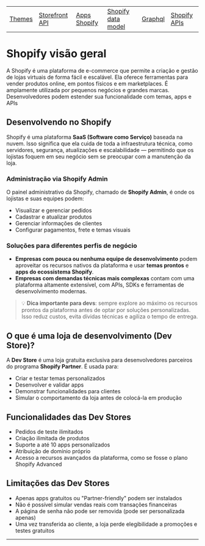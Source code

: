 <div align="center">

<table>
  <tr>
    <td><a href="https://github.com/gabesouto/shopify-fundamentals-course-summary/blob/main/themes.md">Themes</a></td>
    <td><a href="https://github.com/gabesouto/shopify-fundamentals-course-summary/blob/main/storefront.md">Storefront API</a></td>
    <td><a href="https://github.com/gabesouto/shopify-fundamentals-course-summary/blob/main/shopify-apps.md">Apps Shopify</a></td>
    <td><a href="https://github.com/gabesouto/shopify-fundamentals-course-summary/blob/main/shopify-data-model.md">Shopify data model</a></td>
    <td><a href="https://github.com/gabesouto/shopify-fundamentals-course-summary/blob/main/shopify-graphql.md">Graphql</a></td>
    <td><a href="https://github.com/gabesouto/shopify-fundamentals-course-summary/blob/main/shopify-api.md">Shopify APIs</a></td>
  </tr>
</table>

</div>


# Shopify visão geral

A Shopify é uma plataforma de e-commerce que permite a criação e gestão de lojas virtuais de forma fácil e escalável. Ela oferece ferramentas para vender produtos online, em pontos físicos e em marketplaces. É amplamente utilizada por pequenos negócios e grandes marcas. Desenvolvedores podem estender sua funcionalidade com temas, apps e APIs

## Desenvolvendo no Shopify

Shopify é uma plataforma **SaaS (Software como Serviço)** baseada na nuvem. Isso significa que ela cuida de toda a infraestrutura técnica, como servidores, segurança, atualizações e escalabilidade — permitindo que os lojistas foquem em seu negócio sem se preocupar com a manutenção da loja.

### Administração via Shopify Admin

O painel administrativo da Shopify, chamado de **Shopify Admin**, é onde os lojistas e suas equipes podem:

- Visualizar e gerenciar pedidos
- Cadastrar e atualizar produtos
- Gerenciar informações de clientes
- Configurar pagamentos, frete e temas visuais

### Soluções para diferentes perfis de negócio

- **Empresas com pouca ou nenhuma equipe de desenvolvimento** podem aproveitar os recursos nativos da plataforma e usar **temas prontos** e **apps do ecossistema Shopify**.
- **Empresas com demandas técnicas mais complexas** contam com uma plataforma altamente extensível, com APIs, SDKs e ferramentas de desenvolvimento modernas.

> 💡 **Dica importante para devs**: sempre explore ao máximo os recursos prontos da plataforma antes de optar por soluções personalizadas. Isso reduz custos, evita dívidas técnicas e agiliza o tempo de entrega.

## O que é uma loja de desenvolvimento (Dev Store)?

A **Dev Store** é uma loja gratuita exclusiva para desenvolvedores parceiros do programa **Shopify Partner**. É usada para:

- Criar e testar temas personalizados
- Desenvolver e validar apps
- Demonstrar funcionalidades para clientes
- Simular o comportamento da loja antes de colocá-la em produção

## Funcionalidades das Dev Stores

- Pedidos de teste ilimitados
- Criação ilimitada de produtos
- Suporte a até 10 apps personalizados
- Atribuição de domínio próprio
- Acesso a recursos avançados da plataforma, como se fosse o plano Shopify Advanced

## Limitações das Dev Stores

- Apenas apps gratuitos ou "Partner-friendly" podem ser instalados
- Não é possível simular vendas reais com transações financeiras
- A página de senha não pode ser removida (pode ser personalizada apenas)
- Uma vez transferida ao cliente, a loja perde elegibilidade a promoções e testes gratuitos

---
